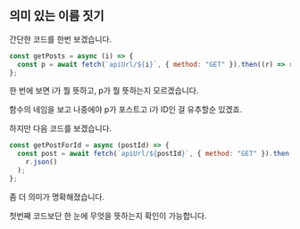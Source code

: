 ## 의미 있는 이름 짓기

간단한 코드를 한번 보겠습니다.

```javascript
const getPosts = async (i) => {
  const p = await fetch(`apiUrl/${i}`, { method: "GET" }).then((r) => r.json());
};
```

한 번에 보면 i가 뭘 뜻하고, p가 뭘 뜻하는지 모르겠습니다.

함수의 네임을 보고 나중에야 p가 포스트고 i가 ID인 걸 유추할순 있겠죠.

하지만 다음 코드를 보겠습니다.

```javascript
const getPostForId = async (postId) => {
  const post = await fetch(`apiUrl/${postId}`, { method: "GET" }).then((r) =>
    r.json()
  );
};
```

좀 더 의미가 명확해졌습니다.

첫번째 코드보단 한 눈에 무엇을 뜻하는지 확인이 가능합니다.
